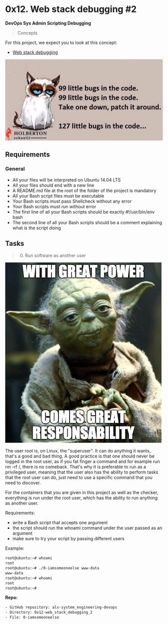 # 0x12. Web stack debugging #2

**DevOps Sys Admin Scripting Debugging**

> Concepts

For this project, we expect you to look at this concept:

- [Web stack debugging](https://intranet.alxswe.com/concepts/68)

![99littlebugsinthecode](images/99littlebugsinthecode-holberton.jpg)

## Requirements

### General

- All your files will be interpreted on Ubuntu 14.04 LTS
- All your files should end with a new line
- A README.md file at the root of the folder of the project is mandatory
- All your Bash script files must be executable
- Your Bash scripts must pass Shellcheck without any error
- Your Bash scripts must run without error
- The first line of all your Bash scripts should be exactly #!/usr/bin/env bash
- The second line of all your Bash scripts should be a comment explaining what is the script doing

## Tasks

> 0. Run software as another user 

![With Great Power Comes Great Responsibility](images/great-power.png)

The user root is, on Linux, the "superuser". It can do anything it wants, that's a good and bad thing. A good practice is that one should never be logged in the root user, as if you fat finger a command and for example run rm -rf /, there is no comeback. That's why it is preferable to run as a privileged user, meaning that the user also has the ability to perform tasks that the root user can do, just need to use a specific command that you need to discover.

For the containers that you are given in this project as well as the checker, everything is run under the root user, which has the ability to run anything as another user.

Requirements:

- write a Bash script that accepts one argument
- the script should run the whoami command under the user passed as an argument
- make sure to try your script by passing different users

Example:

```
root@ubuntu:~# whoami
root
root@ubuntu:~# ./0-iamsomeoneelse www-data
www-data
root@ubuntu:~# whoami
root
root@ubuntu:~#
```
**Repo:**

	- GitHub repository: alx-system_engineering-devops
	- Directory: 0x12-web_stack_debugging_2
	- File: 0-iamsomeoneelse

